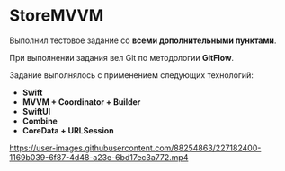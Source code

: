 # StoreMVVM

Выполнил тестовое задание со **всеми дополнительными пунктами**.

При выполнении задания вел Git по методологии **GitFlow**.

Задание выполнялось с применением следующих технологий:
- **Swift**
- **MVVM + Coordinator + Builder**
- **SwiftUI**
- **Combine**
- **CoreData + URLSession**

https://user-images.githubusercontent.com/88254863/227182400-1169b039-6f87-4d48-a23e-6bd17ec3a772.mp4

